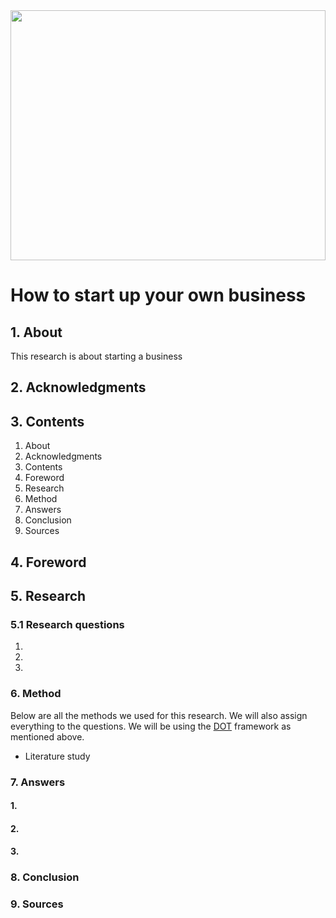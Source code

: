 <img src="https://www.line2.com/wp-content/uploads/2020/09/gif_1.gif" width="100%" height="400px"/>

# How to start up your own business

## 1. About

This research is about starting a business

## 2. Acknowledgments

## 3. Contents

1. About
2. Acknowledgments
3. Contents
4. Foreword
5. Research
6. Method
7. Answers
8. Conclusion
9. Sources

## 4. Foreword


## 5. Research

### 5.1 Research questions


1. 
2. 
3. 
   

### 6. Method

Below are all the methods we used for this research. We will also assign everything to the questions. We will be using the <a href="https://ictresearchmethods.nl/Methods">DOT</a> framework as mentioned above.

- Literature study

### 7. Answers

#### 1.

#### 2.

#### 3. 

### 8. Conclusion

### 9. Sources
